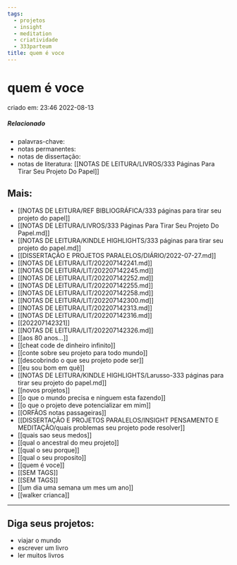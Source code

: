 ```yaml
---
tags:
  - projetos
  - insight
  - meditation
  - criatividade
  - 333parteum
title: quem é voce
---
```


# quem é voce

criado em: 23:46 2022-08-13

##### Relacionado

- palavras-chave: 
- notas permanentes: 
- notas de dissertação:
- notas de literatura: [[NOTAS DE LEITURA/LIVROS/333 Páginas Para Tirar Seu Projeto Do Papel]]

## Mais:

- [[NOTAS DE LEITURA/REF BIBLIOGRÁFICA/333 páginas para tirar seu projeto do papel]]
- [[NOTAS DE LEITURA/LIVROS/333 Páginas Para Tirar Seu Projeto Do Papel.md]]
- [[NOTAS DE LEITURA/KINDLE HIGHLIGHTS/333 páginas para tirar seu projeto do papel.md]]
- [[DISSERTAÇÃO E PROJETOS PARALELOS/DIÁRIO/2022-07-27.md]]
- [[NOTAS DE LEITURA/LIT/202207142241.md]]
- [[NOTAS DE LEITURA/LIT/202207142245.md]]
- [[NOTAS DE LEITURA/LIT/202207142252.md]]
- [[NOTAS DE LEITURA/LIT/202207142255.md]]
- [[NOTAS DE LEITURA/LIT/202207142258.md]]
- [[NOTAS DE LEITURA/LIT/202207142300.md]]
- [[NOTAS DE LEITURA/LIT/202207142313.md]]
- [[NOTAS DE LEITURA/LIT/202207142316.md]]
- [[202207142321]]
- [[NOTAS DE LEITURA/LIT/202207142326.md]]
- [[aos 80 anos...]]
- [[cheat code de dinheiro infinito]]
- [[conte sobre seu projeto para todo mundo]]
- [[descobrindo o que seu projeto pode ser]]
- [[eu sou bom em quê]]
- [[NOTAS DE LEITURA/KINDLE HIGHLIGHTS/Larusso-333 páginas para tirar seu projeto do papel.md]]
- [[novos projetos]]
- [[o que o mundo precisa e ninguem esta fazendo]]
- [[o que o projeto deve potencializar em mim]]
- [[ORFÃOS notas passageiras]]
- [[DISSERTAÇÃO E PROJETOS PARALELOS/INSIGHT PENSAMENTO E MEDITAÇÃO/quais problemas seu projeto pode resolver]]
- [[quais sao seus medos]]
- [[qual o ancestral do meu projeto]]
- [[qual o seu porque]]
- [[qual o seu proposito]]
- [[quem é voce]]
- [[SEM TAGS]]
- [[SEM TAGS]]
- [[um dia uma semana um mes um ano]]
- [[walker crianca]]
---

## Diga seus projetos:

- viajar o mundo
- escrever um livro
- ler muitos livros
